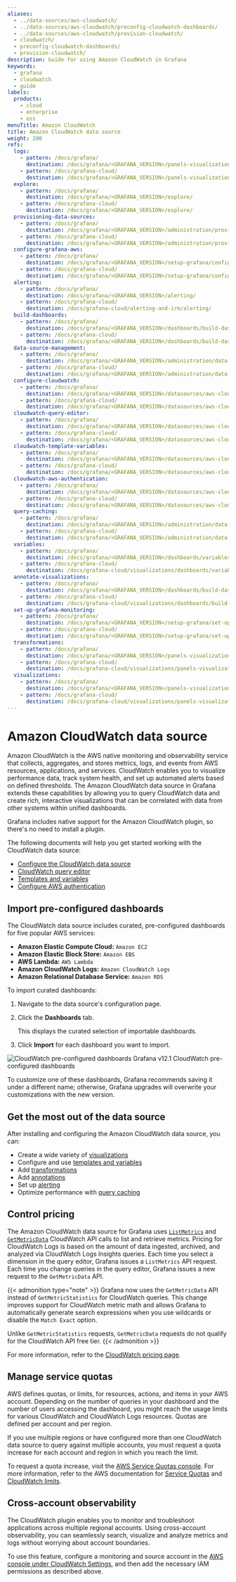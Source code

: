 ```yaml
---
aliases:
  - ../data-sources/aws-cloudwatch/
  - ../data-sources/aws-cloudwatch/preconfig-cloudwatch-dashboards/
  - ../data-sources/aws-cloudwatch/provision-cloudwatch/
  - cloudwatch/
  - preconfig-cloudwatch-dashboards/
  - provision-cloudwatch/
description: Guide for using Amazon CloudWatch in Grafana
keywords:
  - grafana
  - cloudwatch
  - guide
labels:
  products:
    - cloud
    - enterprise
    - oss
menuTitle: Amazon CloudWatch
title: Amazon CloudWatch data source
weight: 200
refs:
  logs:
    - pattern: /docs/grafana/
      destination: /docs/grafana/<GRAFANA_VERSION>/panels-visualizations/visualizations/logs/
    - pattern: /docs/grafana-cloud/
      destination: /docs/grafana/<GRAFANA_VERSION>/panels-visualizations/visualizations/logs/
  explore:
    - pattern: /docs/grafana/
      destination: /docs/grafana/<GRAFANA_VERSION>/explore/
    - pattern: /docs/grafana-cloud/
      destination: /docs/grafana/<GRAFANA_VERSION>/explore/
  provisioning-data-sources:
    - pattern: /docs/grafana/
      destination: /docs/grafana/<GRAFANA_VERSION>/administration/provisioning/#data-sources
    - pattern: /docs/grafana-cloud/
      destination: /docs/grafana/<GRAFANA_VERSION>/administration/provisioning/#data-sources
  configure-grafana-aws:
    - pattern: /docs/grafana/
      destination: /docs/grafana/<GRAFANA_VERSION>/setup-grafana/configure-grafana/#aws
    - pattern: /docs/grafana-cloud/
      destination: /docs/grafana/<GRAFANA_VERSION>/setup-grafana/configure-grafana/#aws
  alerting:
    - pattern: /docs/grafana/
      destination: /docs/grafana/<GRAFANA_VERSION>/alerting/
    - pattern: /docs/grafana-cloud/
      destination: /docs/grafana-cloud/alerting-and-irm/alerting/
  build-dashboards:
    - pattern: /docs/grafana/
      destination: /docs/grafana/<GRAFANA_VERSION>/dashboards/build-dashboards/
    - pattern: /docs/grafana-cloud/
      destination: /docs/grafana/<GRAFANA_VERSION>/dashboards/build-dashboards/
  data-source-management:
    - pattern: /docs/grafana/
      destination: /docs/grafana/<GRAFANA_VERSION>/administration/data-source-management/
    - pattern: /docs/grafana-cloud/
      destination: /docs/grafana/<GRAFANA_VERSION>/administration/data-source-management/
  configure-cloudwatch:
    - pattern: /docs/grafana/
      destination: /docs/grafana/<GRAFANA_VERSION>/datasources/aws-cloudwatch/configure/
    - pattern: /docs/grafana-cloud/
      destination: /docs/grafana/<GRAFANA_VERSION>/datasources/aws-cloudwatch/configure/
  cloudwatch-query-editor:
    - pattern: /docs/grafana/
      destination: /docs/grafana/<GRAFANA_VERSION>/datasources/aws-cloudwatch/query-editor/
    - pattern: /docs/grafana-cloud/
      destination: /docs/grafana/<GRAFANA_VERSION>/datasources/aws-cloudwatch/query-editor/
  cloudwatch-template-variables:
    - pattern: /docs/grafana/
      destination: /docs/grafana/<GRAFANA_VERSION>/datasources/aws-cloudwatch/template-variables/
    - pattern: /docs/grafana-cloud/
      destination: /docs/grafana/<GRAFANA_VERSION>/datasources/aws-cloudwatch/template-variables/
  cloudwatch-aws-authentication:
    - pattern: /docs/grafana/
      destination: /docs/grafana/<GRAFANA_VERSION>/datasources/aws-cloudwatch/aws-authentication/
    - pattern: /docs/grafana-cloud/
      destination: /docs/grafana/<GRAFANA_VERSION>/datasources/aws-cloudwatch/aws-authentication/
  query-caching:
    - pattern: /docs/grafana/
      destination: /docs/grafana/<GRAFANA_VERSION>/administration/data-source-management/#query-and-resource-caching
    - pattern: /docs/grafana-cloud/
      destination: /docs/grafana/<GRAFANA_VERSION>/administration/data-source-management/#query-and-resource-caching
  variables:
    - pattern: /docs/grafana/
      destination: /docs/grafana/<GRAFANA_VERSION>/dashboards/variables/
    - pattern: /docs/grafana-cloud/
      destination: /docs/grafana-cloud/visualizations/dashboards/variables/
  annotate-visualizations:
    - pattern: /docs/grafana/
      destination: /docs/grafana/<GRAFANA_VERSION>/dashboards/build-dashboards/annotate-visualizations/
    - pattern: /docs/grafana-cloud/
      destination: /docs/grafana-cloud/visualizations/dashboards/build-dashboards/annotate-visualizations/
  set-up-grafana-monitoring:
    - pattern: /docs/grafana/
      destination: /docs/grafana/<GRAFANA_VERSION>/setup-grafana/set-up-grafana-monitoring/
    - pattern: /docs/grafana-cloud/
      destination: /docs/grafana/<GRAFANA_VERSION>/setup-grafana/set-up-grafana-monitoring/
  transformations:
    - pattern: /docs/grafana/
      destination: /docs/grafana/<GRAFANA_VERSION>/panels-visualizations/query-transform-data/transform-data/
    - pattern: /docs/grafana-cloud/
      destination: /docs/grafana-cloud/visualizations/panels-visualizations/query-transform-data/transform-data/
  visualizations:
    - pattern: /docs/grafana/
      destination: /docs/grafana/<GRAFANA_VERSION>/panels-visualizations/visualizations/
    - pattern: /docs/grafana-cloud/
      destination: /docs/grafana-cloud/visualizations/panels-visualizations/visualizations/
---
```


# Amazon CloudWatch data source

Amazon CloudWatch is the AWS native monitoring and observability service that collects, aggregates, and stores metrics, logs, and events from AWS resources, applications, and services. CloudWatch enables you to visualize performance data, track system health, and set up automated alerts based on defined thresholds. The Amazon CloudWatch data source in Grafana extends these capabilities by allowing you to query CloudWatch data and create rich, interactive visualizations that can be correlated with data from other systems within unified dashboards.

Grafana includes native support for the Amazon CloudWatch plugin, so there's no need to install a plugin.

The following documents will help you get started working with the CloudWatch data source:

- [Configure the CloudWatch data source](ref:configure-cloudwatch)
- [CloudWatch query editor](ref:cloudwatch-query-editor)
- [Templates and variables](ref:cloudwatch-template-variables)
- [Configure AWS authentication](ref:cloudwatch-aws-authentication)

## Import pre-configured dashboards

The CloudWatch data source includes curated, pre-configured dashboards for five popular AWS services:

- **Amazon Elastic Compute Cloud:** `Amazon EC2`
- **Amazon Elastic Block Store:** `Amazon EBS`
- **AWS Lambda:** `AWS Lambda`
- **Amazon CloudWatch Logs:** `Amazon CloudWatch Logs`
- **Amazon Relational Database Service:** `Amazon RDS`

To import curated dashboards:

1. Navigate to the data source's configuration page.
1. Click the **Dashboards** tab.

   This displays the curated selection of importable dashboards.

1. Click **Import** for each dashboard you want to import.

![CloudWatch pre-configured dashboards Grafana v12.1](/media//docs/cloudwatch/preconfigured-dashboards-cloudwatch-v12.1.png) CloudWatch pre-configured dashboards

To customize one of these dashboards, Grafana recommends saving it under a different name; otherwise, Grafana upgrades will overwrite your customizations with the new version.

## Get the most out of the data source

After installing and configuring the Amazon CloudWatch data source, you can:

- Create a wide variety of [visualizations](ref:visualizations)
- Configure and use [templates and variables](ref:variables)
- Add [transformations](ref:transformations)
- Add [annotations](ref:annotate-visualizations)
- Set up [alerting](ref:alerting)
- Optimize performance with [query caching](ref:query-caching)

## Control pricing

The Amazon CloudWatch data source for Grafana uses [`ListMetrics`](https://docs.aws.amazon.com/AmazonCloudWatch/latest/APIReference/API_ListMetrics.html) and [`GetMetricData`](https://docs.aws.amazon.com/AmazonCloudWatch/latest/APIReference/API_GetMetricData.html) CloudWatch API calls to list and retrieve metrics.
Pricing for CloudWatch Logs is based on the amount of data ingested, archived, and analyzed via CloudWatch Logs Insights queries.
Each time you select a dimension in the query editor, Grafana issues a `ListMetrics` API request.
Each time you change queries in the query editor, Grafana issues a new request to the `GetMetricData` API.

{{< admonition type="note" >}}
Grafana now uses the `GetMetricData` API instead of `GetMetricStatistics` for CloudWatch queries. This change improves support for CloudWatch metric math and allows Grafana to automatically generate search expressions when you use wildcards or disable the `Match Exact` option.

Unlike `GetMetricStatistics` requests, `GetMetricData` requests do not qualify for the CloudWatch API free tier.
{{< /admonition >}}

For more information, refer to the [CloudWatch pricing page](https://aws.amazon.com/cloudwatch/pricing/).

## Manage service quotas

AWS defines quotas, or limits, for resources, actions, and items in your AWS account.
Depending on the number of queries in your dashboard and the number of users accessing the dashboard, you might reach the usage limits for various CloudWatch and CloudWatch Logs resources.
Quotas are defined per account and per region.

If you use multiple regions or have configured more than one CloudWatch data source to query against multiple accounts, you must request a quota increase for each account and region in which you reach the limit.

To request a quota increase, visit the [AWS Service Quotas console](https://console.aws.amazon.com/servicequotas/home?r#!/services/monitoring/quotas/L-5E141212).
For more information, refer to the AWS documentation for [Service Quotas](https://docs.aws.amazon.com/servicequotas/latest/userguide/intro.html) and [CloudWatch limits](https://docs.aws.amazon.com/AmazonCloudWatch/latest/monitoring/cloudwatch_limits.html).

## Cross-account observability

The CloudWatch plugin enables you to monitor and troubleshoot applications across multiple regional accounts. Using cross-account observability, you can seamlessly search, visualize and analyze metrics and logs without worrying about account boundaries.

To use this feature, configure a monitoring and source account in the [AWS console under CloudWatch Settings](https://aws.amazon.com/blogs/aws/new-amazon-cloudwatch-cross-account-observability/), and then add the necessary IAM permissions as described above.

